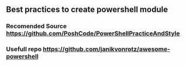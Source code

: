 ## Best practices to create powershell module

### Recomended Source https://github.com/PoshCode/PowerShellPracticeAndStyle
### Usefull repo https://github.com/janikvonrotz/awesome-powershell
